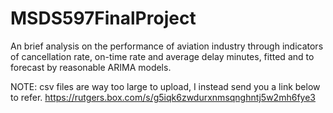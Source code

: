 # MSDS597FinalProject
An brief analysis on the performance of aviation industry through indicators of cancellation rate, on-time rate and average delay minutes, fitted and to forecast by reasonable ARIMA models.

NOTE: csv files are way too large to upload, I instead send you a link below to refer.
https://rutgers.box.com/s/g5iqk6zwdurxnmsqnghntj5w2mh6fye3
